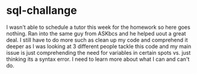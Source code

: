 # sql-challange

I wasn't able to schedule a tutor this week for the homework so here goes nothing. Ran into the same guy from ASKbcs and he helped uout a great deal. I still have to do more such as clean up my code and comprehend it deeper as I was looking at 3 different people tackle this code and my main issue is just comprehending the need for variables in certain spots vs. just thinking its a syntax error. I need to learn more about what I can and can't do.